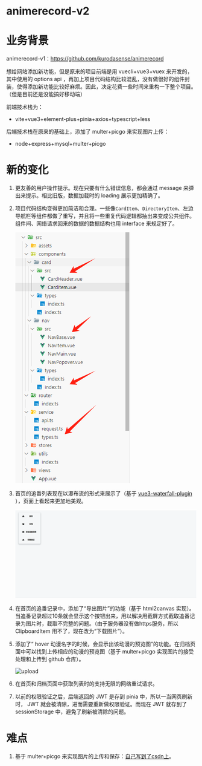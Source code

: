 # animerecord-v2

# 业务背景

animerecord-v1：https://github.com/kurodasense/animerecord

想给网站添加新功能，但是原来的项目前端是用 vuecli+vue3+vuex 来开发的，其中使用的 options api ，再加上项目代码结构比较混乱，没有做很好的组件封装，使得添加新功能比较好麻烦。因此，决定花费一些时间来重构一下整个项目。（但是目前还是没能搞好移动端）

前端技术栈为：

- vite+vue3+element-plus+pinia+axios+typescript+less

后端技术栈在原来的基础上，添加了 multer+picgo 来实现图片上传：

- node+express+mysql+multer+picgo

# 新的变化

1. 更友善的用户操作提示。现在只要有什么错误信息，都会通过 message 来弹出来提示。相比旧版，数据加载时的 loading 展示更加精确了。

2. 项目代码结构变得更加简洁和合理。一些像`CardItem`、`DirectoryItem`、左边导航栏等组件都做了重写，并且将一些重复代码逻辑都抽出来变成公共组件。组件间、网络请求回来的数据的数据结构也用 interface 来规定好了。

   ![image-20241025201451787](https://raw.githubusercontent.com/kurodasense/cloudimg/master/img/image-20241025201451787.png)

3. 首页的追番列表现在以瀑布流的形式来展示了（基于 [vue3-waterfall-plugin](https://github.com/heikaimu/vue3-waterfall-plugin) ），页面上看起来更加地美观。

   ![waterfall](https://raw.githubusercontent.com/kurodasense/cloudimg/master/img/waterfall.gif)

4. 在首页的追番记录中，添加了“导出图片”的功能（基于 html2canvas 实现）。当追番记录超过10条就会显示这个按钮出来，用以解决用截屏方式截取追番记录为图片时，截取不完整的问题。（由于服务器没有做https服务，所以 ClipboardItem 用不了，现在改为“下载图片”）。

5. 添加了“ hover 动漫名字的时候，会显示出该动漫的预览图”的功能。在归档页面中可以找到上传相应的动漫的预览图（基于 multer+picgo 实现图片的接受处理和上传到 github 仓库）。

   ![upload](https://raw.githubusercontent.com/kurodasense/cloudimg/master/img/upload.gif)

6. 在首页和归档页面中获取列表时的支持无限的网络重试请求。

7. 以前的权限验证之后，后端返回的 JWT 是存到 pinia 中，所以一当网页刷新时， JWT 就会被清除，进而需要重新做权限验证。而现在 JWT 就存到了 sessionStorage 中，避免了刷新被清除的问题。

# 难点

1. 基于 multer+picgo 来实现图片的上传和保存：[自己写到了csdn上](https://blog.csdn.net/kurodasense/article/details/143231374?spm=1001.2014.3001.5502)。
